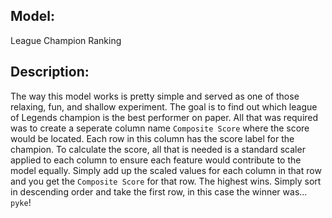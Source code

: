 ## Model: 
League Champion Ranking
## Description: 
The way this model works is pretty simple and served as one of those relaxing, fun, and shallow experiment. The goal is to find out which league of Legends champion is the best performer on paper. All that was required was to create a seperate column name `Composite Score` where the score would be located. Each row in this column has the score label for the champion. 
To calculate the score, all that is needed is a standard scaler applied to each column to ensure each feature would contribute to the model equally. Simply add up the scaled values for each column in that row and you get the `Composite Score` for that row. The highest wins. Simply sort in descending order and take the first row, in this case the winner was... `pyke`!